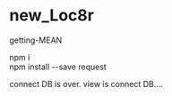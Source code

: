 # new_Loc8r
getting-MEAN

npm i   
npm install --save request

connect DB is over.
view is connect DB....

